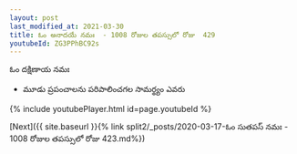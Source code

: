 ```yaml
---
layout: post
last_modified_at: 2021-03-30
title: ఓం అనాదయే నమః  - 1008 రోజుల తపస్సులో రోజు  429
youtubeId: ZG3PPhBC92s
---
```

 
 
 ఓం దక్షిణాయ నమః  
 
 -  మూడు ప్రపంచాలను పరిపాలించగల సామర్థ్యం ఎవరు 
 
  
 
  
 
 
 
 
 
 


{% include youtubePlayer.html id=page.youtubeId %}
 
[Next]({{ site.baseurl }}{% link  split2/_posts/2020-03-17-ఓం సుతపస్ నమః  - 1008 రోజుల తపస్సులో రోజు  423.md%})
 
